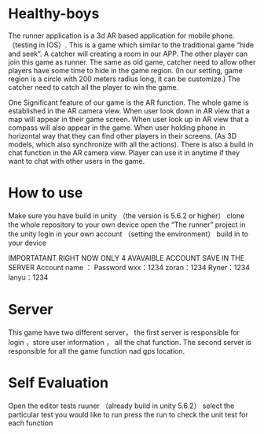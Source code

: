 # Healthy-boys

The runner application is a 3d AR based application for mobile phone. （testing in IOS）. This is a game which similar to the traditional game “hide and seek”. A catcher will creating a room in our APP. The other player can join this game as runner. The same as old game, catcher need to allow other players have some time to hide in the game region.  (In our setting, game region is a circle with 200 meters radius long, it can be customize.) The catcher need to catch all the player to win the game. 

One Significant feature of our game is the AR function. The whole game is established in the AR camera view. When user look down in AR view that a map will appear in their game screen. When user look up in AR view that a compass will also appear in the game. When user holding phone in horizontal way that they can find other players in their screens. (As 3D models, which also synchronize with all the actions). There is also a build in chat function in the AR camera view. Player can use it in anytime if they want to chat with other users in the game.

# How to use

Make sure you have build in unity （the version is 5.6.2 or higher）
clone the whole repository to your own device
open the “The runner” project in the unity
login in your own account （setting the environment）
build in to your device

IMPORTATANT RIGHT NOW ONLY 4 AVAVAIBLE ACCOUNT SAVE IN THE SERVER
Account name ： Password
wxx：1234
zoran：1234
Ryner：1234
lanyu：1234

# Server 

This game have two different server， 
the first server is responsible for login ，store user information ， all the chat function.
The second server is responsible for all the game function nad gps location. 

# Self Evaluation

Open the editor tests ruuner （already build in unity 5.6.2）
select the particular test you would like to run
press the run to check the unit test for each function
